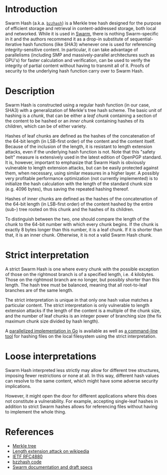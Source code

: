 # Introduction

Swarm Hash (a.k.a. [`bzzhash`](https://github.com/ethersphere/go-ethereum/cmd/swarm)) is a Merkle tree hash designed for the purpose of efficient storage and retrieval in content-addressed storage, both local and networked. While it is used in [Swarm](https://github.com/ethereum/go-ethereum/wiki/Swarm---distributed-preimage-archive), there is nothing Swarm-specific in it and the authors recommend it as a drop-in substitute of sequential-iterative hash functions (like SHA3) whenever one is used for referencing integrity-sensitive content.
In particular, it can take advantage of parallelisms (including SMP and massively-parallel architectures such as GPU's) for faster calculation and verification, can be used to verify the integrity of partial content without having to transmit all of it. Proofs of security to the underlying hash function carry over to Swarm Hash.

# Description

Swarm Hash is constructed using a regular hash function (in our case, SHA3) with a generalization of Merkle's tree hash scheme. The basic unit of hashing is a _chunk_, that can be either a _leaf chunk_ containing a section of the content to be hashed or an _inner chunk_ containing hashes of its children, which can be of either variety.

Hashes of leaf chunks are defined as the hashes of the concatenation of the 64-bit length (in LSB-first order) of the content and the content itself. Because of the inclusion of the length, it is resistant to length extension attacks, even if the underlying hash function is not. Note that this "safety belt" measure is extensively used in the latest edition of OpenPGP standard. It is, however, important to emphasize that Swarm Hash is obviously vulnerable to length extension attacks, but can be easily protected against them, when necessary, using similar measures in a higher layer. A possibly very profitable performance optimization (not currently implemented) is to initialize the hash calculation with the length of the standard chunk size (e.g. 4096 bytes), thus saving the repeated hashing thereof.

Hashes of inner chunks are defined as the hashes of the concatenation of the 64-bit length (in LSB-first order) of the content hashed by the entire (sub-) tree rooted on this chunk and the hashes of its children.

To distinguish between the two, one should compare the length of the chunk to the 64-bit number with which every chunk begins. If the chunk is exactly 8 bytes longer than this number, it is a leaf chunk. If it is shorter than that, it is an inner chunk. Otherwise, it is not a valid Swarm Hash chunk.

# Strict interpretation

A strict Swarm Hash is one where every chunk with the possible exception of those on the rightmost branch is of a specified length, i.e. 4 kilobytes. Those on the rightmost branch are no longer, but possibly shorter than this length. The hash tree must be balanced, meaning that all root-to-leaf branches are of the same length.

The strict interpretation is unique in that only one hash value matches a particular content. The strict interpretation is only vulnerable to length extension attacks if the length of the content is a multiple of the chunk size, and the number of leaf chunks is an integer power of branching size (the fix maximum chunk size divided by hash length).

A [parallelized implementation in Go](https://github.com/ethersphere/go-ethereum/swarm/storage/chunker.go) is available as well as [a command-line tool](https://github.com/ethersphere/go-ethereum/s) for hashing files on the local filesystem using the strict interpretation.

# Loose interpretations

Swarm Hash interpreted less strictly may allow for different tree structures, imposing fewer restrictions or none at all. In this way, different hash values can resolve to the same content, which might have some adverse security implications.

However, it might open the door for different applications where this does not constitute a vulnerability. For example, accepting single-leaf hashes in addition to strict Swarm hashes allows for referencing files without having to implement the whole thing.

# References

- [Merkle tree](http://en.wikipedia.org/wiki/Merkle_tree)
- [Length extension attack on wikipedia](http://en.wikipedia.org/wiki/Length_extension_attack)
- [IETF RFC4880](https://tools.ietf.org/html/rfc4880)
- [bzzhash code](https://github.com/ethersphere/go-ethereum/swarm)
- [Swarm documentation and draft specs](https://github.com/ethereum/go-ethereum/wiki/Swarm---distributed-preimage-archive)